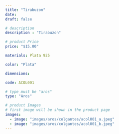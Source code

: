 ```yaml
---
title: "Tirabuzon"
date: 
draft: false

# description
description : "Tirabuzon"

# product Price
price: "$15.00"

materials: Plata 925

color: "Plata"

dimensions:

code: ACOL001

# type must be "aros"
type: "Aros"

# product Images
# first image will be shown in the product page
images:
  - image: "images/aros/colgantes/acol001_a.jpeg"
  - image: "images/aros/colgantes/acol001_b.jpeg"
---
```


